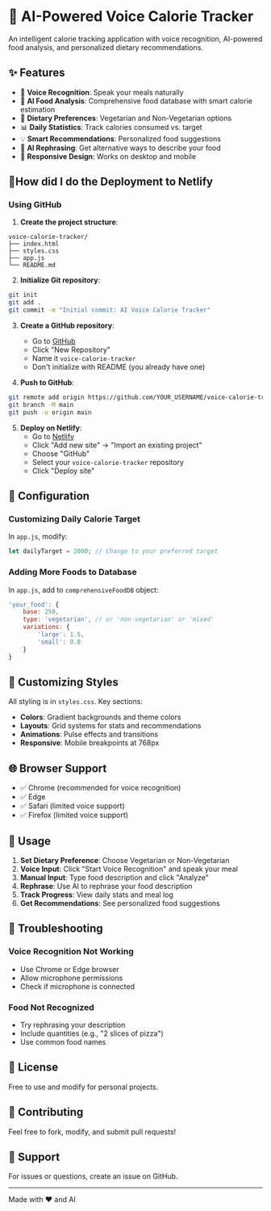 # 🍎 AI-Powered Voice Calorie Tracker

An intelligent calorie tracking application with voice recognition, AI-powered food analysis, and personalized dietary recommendations.

## ✨ Features

- 🎤 **Voice Recognition**: Speak your meals naturally
- 🤖 **AI Food Analysis**: Comprehensive food database with smart calorie estimation
- 🥗 **Dietary Preferences**: Vegetarian and Non-Vegetarian options
- 📊 **Daily Statistics**: Track calories consumed vs. target
- 💡 **Smart Recommendations**: Personalized food suggestions
- 🔄 **AI Rephrasing**: Get alternative ways to describe your food
- 📱 **Responsive Design**: Works on desktop and mobile

## 🚀How did I do the Deployment to Netlify

### Using GitHub

1. **Create the project structure**:
```
voice-calorie-tracker/
├── index.html
├── styles.css
├── app.js
└── README.md
```

2. **Initialize Git repository**:
```bash
git init
git add .
git commit -m "Initial commit: AI Voice Calorie Tracker"
```

3. **Create a GitHub repository**:
   - Go to [GitHub](https://github.com)
   - Click "New Repository"
   - Name it `voice-calorie-tracker`
   - Don't initialize with README (you already have one)

4. **Push to GitHub**:
```bash
git remote add origin https://github.com/YOUR_USERNAME/voice-calorie-tracker.git
git branch -M main
git push -u origin main
```

5. **Deploy on Netlify**:
   - Go to [Netlify](https://netlify.com)
   - Click "Add new site" → "Import an existing project"
   - Choose "GitHub"
   - Select your `voice-calorie-tracker` repository
   - Click "Deploy site"


## 🔧 Configuration

### Customizing Daily Calorie Target

In `app.js`, modify:
```javascript
let dailyTarget = 2000; // Change to your preferred target
```

### Adding More Foods to Database

In `app.js`, add to `comprehensiveFoodDB` object:
```javascript
'your_food': { 
    base: 250, 
    type: 'vegetarian', // or 'non-vegetarian' or 'mixed'
    variations: { 
        'large': 1.5, 
        'small': 0.8 
    } 
}
```

## 🎨 Customizing Styles

All styling is in `styles.css`. Key sections:
- **Colors**: Gradient backgrounds and theme colors
- **Layouts**: Grid systems for stats and recommendations
- **Animations**: Pulse effects and transitions
- **Responsive**: Mobile breakpoints at 768px

## 🌐 Browser Support

- ✅ Chrome (recommended for voice recognition)
- ✅ Edge
- ✅ Safari (limited voice support)
- ✅ Firefox (limited voice support)

## 📝 Usage

1. **Set Dietary Preference**: Choose Vegetarian or Non-Vegetarian
2. **Voice Input**: Click "Start Voice Recognition" and speak your meal
3. **Manual Input**: Type food description and click "Analyze"
4. **Rephrase**: Use AI to rephrase your food description
5. **Track Progress**: View daily stats and meal log
6. **Get Recommendations**: See personalized food suggestions

## 🐛 Troubleshooting

### Voice Recognition Not Working
- Use Chrome or Edge browser
- Allow microphone permissions
- Check if microphone is connected

### Food Not Recognized
- Try rephrasing your description
- Include quantities (e.g., "2 slices of pizza")
- Use common food names

## 📄 License

Free to use and modify for personal projects.

## 🤝 Contributing

Feel free to fork, modify, and submit pull requests!

## 📧 Support

For issues or questions, create an issue on GitHub.

---

Made with ❤️ and AI
